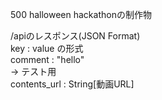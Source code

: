 500 halloween hackathonの制作物

/apiのレスポンス(JSON Format)  
key : value	の形式  
comment : "hello"  
-> テスト用  
contents_url : String[動画URL]  